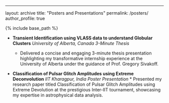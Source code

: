 ---
layout: archive
title: "Posters and Presentations"
permalink: /posters/
author_profile: true


{% include base_path %}


* **Transient Identification using VLASS data to understand Globular Clusters**                        *University of Alberta, Canada*
*3-Minute Thesis*
    * Delivered a concise and engaging 3-minute thesis presentation highlighting my transformative internship experience at the
University of Alberta under the guidance of Prof. Gregory Sivakoff.

* **Classification of Pulsar Glitch Amplitudes using Extreme Deconvolution**                           *IIT Kharagpur, India*
*Poster Presentation*
      * Presented my research paper titled Classification of Pulsar Glitch Amplitudes using Extreme Devolution at the prestigious
Inter-IIT tournament, showcasing my expertise in astrophysical data analysis.

